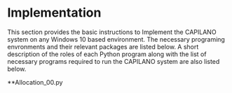 # Implementation

This section provides the basic instructions to Implement the CAPILANO system on any Windows 10 based environment. The necessary programing envronments and their relevant packages are listed below. A short description of the roles of each Python program along with the list of necessary programs required to run the CAPILANO system are also listed below.

**Allocation_00.py
